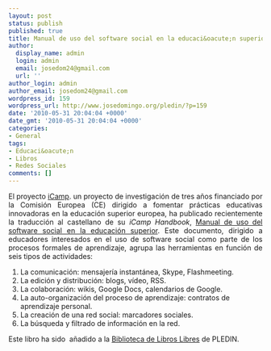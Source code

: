 ```yaml
---
layout: post
status: publish
published: true
title: Manual de uso del software social en la educaci&oacute;n superior
author:
  display_name: admin
  login: admin
  email: josedom24@gmail.com
  url: ''
author_login: admin
author_email: josedom24@gmail.com
wordpress_id: 159
wordpress_url: http://www.josedomingo.org/pledin/?p=159
date: '2010-05-31 20:04:04 +0000'
date_gmt: '2010-05-31 20:04:04 +0000'
categories:
- General
tags:
- Educaci&oacute;n
- Libros
- Redes Sociales
comments: []
---
```

<p style="text-align: justify;">El proyecto <a href="http://www.icamp.eu/">iCamp</a>. un proyecto de investigaci&oacute;n de tres a&ntilde;os financiado por la Comisi&oacute;n  Europea (CE) dirigido a fomentar pr&aacute;cticas educativas innovadoras en la  educaci&oacute;n superior europea, ha publicado  recientemente la traducci&oacute;n al castellano de su <em>iCamp Handbook</em>,  <a href="https://www.coloriuris.net/contratos/171ef5ee01dd73945e78517e35637c08">Manual  de uso del software social en la educaci&oacute;n superior</a>. Este  documento, dirigido a educadores interesados en el uso de software  social como parte de los procesos formales de aprendizaje, agrupa las  herramientas en funci&oacute;n de seis tipos de actividades:</p>
<ol>
<li>La comunicaci&oacute;n: mensajer&iacute;a instant&aacute;nea, Skype, Flashmeeting.</li>
<li>La edici&oacute;n y distribuci&oacute;n: blogs, v&iacute;deo, RSS.</li>
<li>La colaboraci&oacute;n: wikis, Google Docs, calendarios de Google.</li>
<li>La auto-organizaci&oacute;n del proceso de aprendizaje: contratos de  aprendizaje personal.</li>
<li>La creaci&oacute;n de una red social: marcadores sociales.</li>
<li>La b&uacute;squeda y filtrado de informaci&oacute;n en la red.</li>
</ol>
<p>Este libro ha sido&nbsp; a&ntilde;adido a la <a href="http://www.josedomingo.org/web/mod/data/view.php?id=1670">Biblioteca de Libros Libres</a> de PLEDIN.</p>
